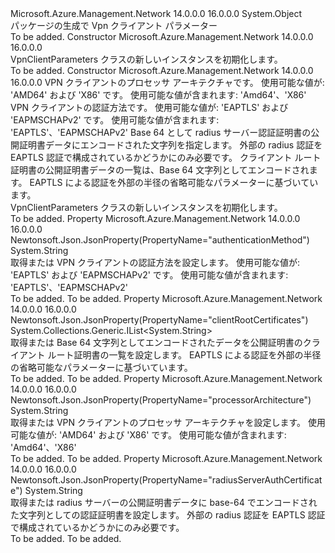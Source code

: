 <Type Name="VpnClientParameters" FullName="Microsoft.Azure.Management.Network.Models.VpnClientParameters">
  <TypeSignature Language="C#" Value="public class VpnClientParameters" />
  <TypeSignature Language="ILAsm" Value=".class public auto ansi beforefieldinit VpnClientParameters extends System.Object" />
  <TypeSignature Language="DocId" Value="T:Microsoft.Azure.Management.Network.Models.VpnClientParameters" />
  <TypeSignature Language="VB.NET" Value="Public Class VpnClientParameters" />
  <TypeSignature Language="F#" Value="type VpnClientParameters = class" />
  <AssemblyInfo>
    <AssemblyName>Microsoft.Azure.Management.Network</AssemblyName>
    <AssemblyVersion>14.0.0.0</AssemblyVersion>
    <AssemblyVersion>16.0.0.0</AssemblyVersion>
  </AssemblyInfo>
  <Base>
    <BaseTypeName>System.Object</BaseTypeName>
  </Base>
  <Interfaces />
  <Docs>
    <summary>
            パッケージの生成で Vpn クライアント パラメーター
            </summary>
    <remarks>To be added.</remarks>
  </Docs>
  <Members>
    <Member MemberName=".ctor">
      <MemberSignature Language="C#" Value="public VpnClientParameters ();" />
      <MemberSignature Language="ILAsm" Value=".method public hidebysig specialname rtspecialname instance void .ctor() cil managed" />
      <MemberSignature Language="DocId" Value="M:Microsoft.Azure.Management.Network.Models.VpnClientParameters.#ctor" />
      <MemberSignature Language="VB.NET" Value="Public Sub New ()" />
      <MemberType>Constructor</MemberType>
      <AssemblyInfo>
        <AssemblyName>Microsoft.Azure.Management.Network</AssemblyName>
        <AssemblyVersion>14.0.0.0</AssemblyVersion>
        <AssemblyVersion>16.0.0.0</AssemblyVersion>
      </AssemblyInfo>
      <Parameters />
      <Docs>
        <summary>
            VpnClientParameters クラスの新しいインスタンスを初期化します。
            </summary>
        <remarks>To be added.</remarks>
      </Docs>
    </Member>
    <Member MemberName=".ctor">
      <MemberSignature Language="C#" Value="public VpnClientParameters (string processorArchitecture = null, string authenticationMethod = null, string radiusServerAuthCertificate = null, System.Collections.Generic.IList&lt;string&gt; clientRootCertificates = null);" />
      <MemberSignature Language="ILAsm" Value=".method public hidebysig specialname rtspecialname instance void .ctor(string processorArchitecture, string authenticationMethod, string radiusServerAuthCertificate, class System.Collections.Generic.IList`1&lt;string&gt; clientRootCertificates) cil managed" />
      <MemberSignature Language="DocId" Value="M:Microsoft.Azure.Management.Network.Models.VpnClientParameters.#ctor(System.String,System.String,System.String,System.Collections.Generic.IList{System.String})" />
      <MemberSignature Language="VB.NET" Value="Public Sub New (Optional processorArchitecture As String = null, Optional authenticationMethod As String = null, Optional radiusServerAuthCertificate As String = null, Optional clientRootCertificates As IList(Of String) = null)" />
      <MemberSignature Language="F#" Value="new Microsoft.Azure.Management.Network.Models.VpnClientParameters : string * string * string * System.Collections.Generic.IList&lt;string&gt; -&gt; Microsoft.Azure.Management.Network.Models.VpnClientParameters" Usage="new Microsoft.Azure.Management.Network.Models.VpnClientParameters (processorArchitecture, authenticationMethod, radiusServerAuthCertificate, clientRootCertificates)" />
      <MemberType>Constructor</MemberType>
      <AssemblyInfo>
        <AssemblyName>Microsoft.Azure.Management.Network</AssemblyName>
        <AssemblyVersion>14.0.0.0</AssemblyVersion>
        <AssemblyVersion>16.0.0.0</AssemblyVersion>
      </AssemblyInfo>
      <Parameters>
        <Parameter Name="processorArchitecture" Type="System.String" />
        <Parameter Name="authenticationMethod" Type="System.String" />
        <Parameter Name="radiusServerAuthCertificate" Type="System.String" />
        <Parameter Name="clientRootCertificates" Type="System.Collections.Generic.IList&lt;System.String&gt;" />
      </Parameters>
      <Docs>
        <param name="processorArchitecture">VPN クライアントのプロセッサ アーキテクチャです。 使用可能な値が: 'AMD64' および 'X86' です。 使用可能な値が含まれます: 'Amd64'、'X86'</param>
        <param name="authenticationMethod">VPN クライアントの認証方法です。 使用可能な値が: 'EAPTLS' および 'EAPMSCHAPv2' です。 使用可能な値が含まれます: 'EAPTLS'、'EAPMSCHAPv2'</param>
        <param name="radiusServerAuthCertificate">Base 64 として radius サーバー認証証明書の公開証明書データにエンコードされた文字列を指定します。 外部の radius 認証を EAPTLS 認証で構成されているかどうかにのみ必要です。</param>
        <param name="clientRootCertificates">クライアント ルート証明書の公開証明書データの一覧は、Base 64 文字列としてエンコードされます。
            EAPTLS による認証を外部の半径の省略可能なパラメーターに基づいています。</param>
        <summary>
            VpnClientParameters クラスの新しいインスタンスを初期化します。
            </summary>
        <remarks>To be added.</remarks>
      </Docs>
    </Member>
    <Member MemberName="AuthenticationMethod">
      <MemberSignature Language="C#" Value="public string AuthenticationMethod { get; set; }" />
      <MemberSignature Language="ILAsm" Value=".property instance string AuthenticationMethod" />
      <MemberSignature Language="DocId" Value="P:Microsoft.Azure.Management.Network.Models.VpnClientParameters.AuthenticationMethod" />
      <MemberSignature Language="VB.NET" Value="Public Property AuthenticationMethod As String" />
      <MemberSignature Language="F#" Value="member this.AuthenticationMethod : string with get, set" Usage="Microsoft.Azure.Management.Network.Models.VpnClientParameters.AuthenticationMethod" />
      <MemberType>Property</MemberType>
      <AssemblyInfo>
        <AssemblyName>Microsoft.Azure.Management.Network</AssemblyName>
        <AssemblyVersion>14.0.0.0</AssemblyVersion>
        <AssemblyVersion>16.0.0.0</AssemblyVersion>
      </AssemblyInfo>
      <Attributes>
        <Attribute>
          <AttributeName>Newtonsoft.Json.JsonProperty(PropertyName="authenticationMethod")</AttributeName>
        </Attribute>
      </Attributes>
      <ReturnValue>
        <ReturnType>System.String</ReturnType>
      </ReturnValue>
      <Docs>
        <summary>
            取得または VPN クライアントの認証方法を設定します。 使用可能な値が: 'EAPTLS' および 'EAPMSCHAPv2' です。 使用可能な値が含まれます: 'EAPTLS'、'EAPMSCHAPv2'
            </summary>
        <value>To be added.</value>
        <remarks>To be added.</remarks>
      </Docs>
    </Member>
    <Member MemberName="ClientRootCertificates">
      <MemberSignature Language="C#" Value="public System.Collections.Generic.IList&lt;string&gt; ClientRootCertificates { get; set; }" />
      <MemberSignature Language="ILAsm" Value=".property instance class System.Collections.Generic.IList`1&lt;string&gt; ClientRootCertificates" />
      <MemberSignature Language="DocId" Value="P:Microsoft.Azure.Management.Network.Models.VpnClientParameters.ClientRootCertificates" />
      <MemberSignature Language="VB.NET" Value="Public Property ClientRootCertificates As IList(Of String)" />
      <MemberSignature Language="F#" Value="member this.ClientRootCertificates : System.Collections.Generic.IList&lt;string&gt; with get, set" Usage="Microsoft.Azure.Management.Network.Models.VpnClientParameters.ClientRootCertificates" />
      <MemberType>Property</MemberType>
      <AssemblyInfo>
        <AssemblyName>Microsoft.Azure.Management.Network</AssemblyName>
        <AssemblyVersion>14.0.0.0</AssemblyVersion>
        <AssemblyVersion>16.0.0.0</AssemblyVersion>
      </AssemblyInfo>
      <Attributes>
        <Attribute>
          <AttributeName>Newtonsoft.Json.JsonProperty(PropertyName="clientRootCertificates")</AttributeName>
        </Attribute>
      </Attributes>
      <ReturnValue>
        <ReturnType>System.Collections.Generic.IList&lt;System.String&gt;</ReturnType>
      </ReturnValue>
      <Docs>
        <summary>
            取得または Base 64 文字列としてエンコードされたデータを公開証明書のクライアント ルート証明書の一覧を設定します。 EAPTLS による認証を外部の半径の省略可能なパラメーターに基づいています。
            </summary>
        <value>To be added.</value>
        <remarks>To be added.</remarks>
      </Docs>
    </Member>
    <Member MemberName="ProcessorArchitecture">
      <MemberSignature Language="C#" Value="public string ProcessorArchitecture { get; set; }" />
      <MemberSignature Language="ILAsm" Value=".property instance string ProcessorArchitecture" />
      <MemberSignature Language="DocId" Value="P:Microsoft.Azure.Management.Network.Models.VpnClientParameters.ProcessorArchitecture" />
      <MemberSignature Language="VB.NET" Value="Public Property ProcessorArchitecture As String" />
      <MemberSignature Language="F#" Value="member this.ProcessorArchitecture : string with get, set" Usage="Microsoft.Azure.Management.Network.Models.VpnClientParameters.ProcessorArchitecture" />
      <MemberType>Property</MemberType>
      <AssemblyInfo>
        <AssemblyName>Microsoft.Azure.Management.Network</AssemblyName>
        <AssemblyVersion>14.0.0.0</AssemblyVersion>
        <AssemblyVersion>16.0.0.0</AssemblyVersion>
      </AssemblyInfo>
      <Attributes>
        <Attribute>
          <AttributeName>Newtonsoft.Json.JsonProperty(PropertyName="processorArchitecture")</AttributeName>
        </Attribute>
      </Attributes>
      <ReturnValue>
        <ReturnType>System.String</ReturnType>
      </ReturnValue>
      <Docs>
        <summary>
            取得または VPN クライアントのプロセッサ アーキテクチャを設定します。 使用可能な値が: 'AMD64' および 'X86' です。 使用可能な値が含まれます: 'Amd64'、'X86'
            </summary>
        <value>To be added.</value>
        <remarks>To be added.</remarks>
      </Docs>
    </Member>
    <Member MemberName="RadiusServerAuthCertificate">
      <MemberSignature Language="C#" Value="public string RadiusServerAuthCertificate { get; set; }" />
      <MemberSignature Language="ILAsm" Value=".property instance string RadiusServerAuthCertificate" />
      <MemberSignature Language="DocId" Value="P:Microsoft.Azure.Management.Network.Models.VpnClientParameters.RadiusServerAuthCertificate" />
      <MemberSignature Language="VB.NET" Value="Public Property RadiusServerAuthCertificate As String" />
      <MemberSignature Language="F#" Value="member this.RadiusServerAuthCertificate : string with get, set" Usage="Microsoft.Azure.Management.Network.Models.VpnClientParameters.RadiusServerAuthCertificate" />
      <MemberType>Property</MemberType>
      <AssemblyInfo>
        <AssemblyName>Microsoft.Azure.Management.Network</AssemblyName>
        <AssemblyVersion>14.0.0.0</AssemblyVersion>
        <AssemblyVersion>16.0.0.0</AssemblyVersion>
      </AssemblyInfo>
      <Attributes>
        <Attribute>
          <AttributeName>Newtonsoft.Json.JsonProperty(PropertyName="radiusServerAuthCertificate")</AttributeName>
        </Attribute>
      </Attributes>
      <ReturnValue>
        <ReturnType>System.String</ReturnType>
      </ReturnValue>
      <Docs>
        <summary>
            取得または radius サーバーの公開証明書データに base-64 でエンコードされた文字列としての認証証明書を設定します。 外部の radius 認証を EAPTLS 認証で構成されているかどうかにのみ必要です。
            </summary>
        <value>To be added.</value>
        <remarks>To be added.</remarks>
      </Docs>
    </Member>
  </Members>
</Type>